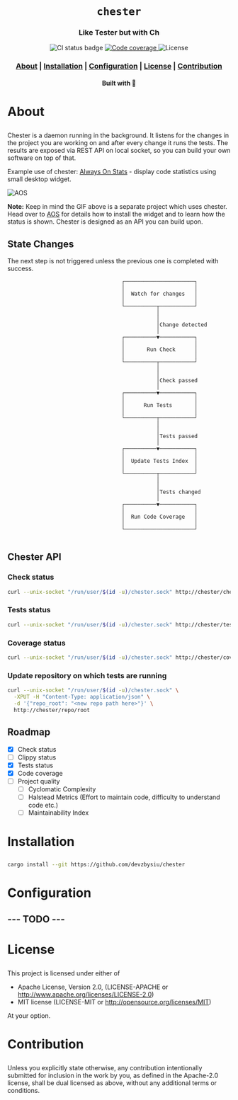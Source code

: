 <div align="center">

  <h1><code>chester</code></h1>

  <h3>
    <strong>Like Tester but with Ch</strong>
  </h3>

  <p>
    <img src="https://img.shields.io/github/actions/workflow/status/devzbysiu/chester/ci.yml?style=for-the-badge" alt="CI status badge" />
    <a href="https://codecov.io/gh/devzbysiu/chester">
      <img src="https://img.shields.io/codecov/c/github/devzbysiu/chester?style=for-the-badge" alt="Code coverage"/>
    </a>
    <img src="https://img.shields.io/crates/l/je?style=for-the-badge" alt="License"/>
  </p>

  <h3>
    <a href="#about">About</a>
    <span> | </span>
    <a href="#installation">Installation</a>
    <span> | </span>
    <a href="#configuration">Configuration</a>
    <span> | </span>
    <a href="#license">License</a>
    <span> | </span>
    <a href="#contribution">Contribution</a>
  </h3>

<sub><h4>Built with 🦀</h4></sub>

</div>

# <p id="about">About</p>

Chester is a daemon running in the background. It listens for the changes in the
project you are working on and after every change it runs the tests. The results
are exposed via REST API on local socket, so you can build your own software on
top of that.

Example use of chester: [Always On Stats](https://github.com/devzbysiu/aos) -
display code statistics using small desktop widget.

![AOS](res/aos.gif)

**Note:** Keep in mind the GIF above is a separate project which uses chester.
Head over to [AOS](https://github.com/devzbysiu/aos) for details how to install
the widget and to learn how the status is shown. Chester is designed as an API
you can build upon.

## State Changes

The next step is not triggered unless the previous one is completed with success.

```
                                    ┌──────────────────────┐
                                    │                      │
                                    │  Watch for changes   │
                                    │                      │
                                    └──────────┬───────────┘
                                               │
                                               │
                                               │Change detected
                                               │
                                    ┌──────────▼───────────┐
                                    │                      │
                                    │       Run Check      │
                                    │                      │
                                    └──────────┬───────────┘
                                               │
                                               │
                                               │Check passed
                                               │
                                    ┌──────────▼───────────┐
                                    │                      │
                                    │      Run Tests       │
                                    │                      │
                                    └──────────┬───────────┘
                                               │
                                               │
                                               │Tests passed
                                               │
                                    ┌──────────▼───────────┐
                                    │                      │
                                    │  Update Tests Index  │
                                    │                      │
                                    └──────────┬───────────┘
                                               │
                                               │
                                               │Tests changed
                                               │
                                    ┌──────────▼───────────┐
                                    │                      │
                                    │  Run Code Coverage   │
                                    │                      │
                                    └──────────────────────┘
                                    
```

## Chester API

### Check status

```bash
curl --unix-socket "/run/user/$(id -u)/chester.sock" http://chester/check/status
```

### Tests status

```bash
curl --unix-socket "/run/user/$(id -u)/chester.sock" http://chester/tests/status
```

### Coverage status

```bash
curl --unix-socket "/run/user/$(id -u)/chester.sock" http://chester/coverage/status
```

### Update repository on which tests are running

```bash
curl --unix-socket "/run/user/$(id -u)/chester.sock" \
  -XPUT -H "Content-Type: application/json" \
  -d '{"repo_root": "<new repo path here>"}' \
  http://chester/repo/root
```

## Roadmap

- [x] Check status
- [ ] Clippy status
- [x] Tests status
- [x] Code coverage
- [ ] Project quality
  - [ ] Cyclomatic Complexity
  - [ ] Halstead Metrics (Effort to maintain code, difficulty to understand code
        etc.)
  - [ ] Maintainability Index

# <p id="installation">Installation</p>

```bash
cargo install --git https://github.com/devzbysiu/chester
```

# <p id="configuration">Configuration</p>

## --- TODO ---

# <p id="license">License</p>

This project is licensed under either of

- Apache License, Version 2.0, (LICENSE-APACHE or
  http://www.apache.org/licenses/LICENSE-2.0)
- MIT license (LICENSE-MIT or http://opensource.org/licenses/MIT)

At your option.

# <p id="contribution">Contribution</p>

Unless you explicitly state otherwise, any contribution intentionally submitted
for inclusion in the work by you, as defined in the Apache-2.0 license, shall be
dual licensed as above, without any additional terms or conditions.
